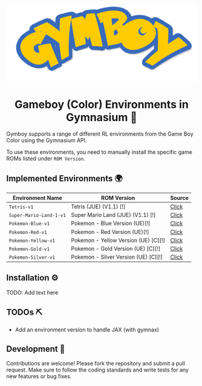 <p align="center"><img src="docs/logo_curved.png" alt="Logo"></p>

<h1 align="center">Gameboy (Color) Environments in Gymnasium 🤖</h1>

Gymboy supports a range of different RL environments from the Game Boy Color using the Gymnasium API.

To use these environments, you need to manually install the specific game ROMs listed under `ROM Version`.

## Implemented Environments 🌍
| Environment Name | ROM Version | Source |
|----------|----------|----------|
| `Tetris-v1`  | Tetris (JUE) (V1.1) [!] | [Click](https://github.com/nobodyPerfecZ/gymboy/blob/master/gymboy/environments/tetris/tetris/tetris.py)   | 
| `Super-Mario-Land-1-v1`  | Super Mario Land (JUE) (V1.1) [!] | [Click](https://github.com/nobodyPerfecZ/gymboy/blob/master/gymboy/environments/mario/land_1/super_mario_land_1.py)   | 
| `Pokemon-Blue-v1`   | Pokemon - Blue Version (UE)[!] | [Click](https://github.com/nobodyPerfecZ/gymboy/blob/master/gymboy/environments/pokemon/gen_1/blue/blue.py)   |
| `Pokemon-Red-v1`   | Pokemon - Red Version (UE)[!] | [Click](https://github.com/nobodyPerfecZ/gymboy/blob/master/gymboy/environments/pokemon/gen_1/red/red.py)   |
| `Pokemon-Yellow-v1`   | Pokemon - Yellow Version (UE) [C][!] | [Click](https://github.com/nobodyPerfecZ/gymboy/blob/master/gymboy/environments/pokemon/gen_1/yellow/yellow.py)   |
| `Pokemon-Gold-v1`   | Pokemon - Gold Version (UE) [C][!] | [Click](https://github.com/nobodyPerfecZ/gymboy/blob/master/gymboy/environments/pokemon/gen_2/gold/gold.py)   |
| `Pokemon-Silver-v1`   | Pokemon - Silver Version (UE) [C][!] | [Click](https://github.com/nobodyPerfecZ/gymboy/blob/master/gymboy/environments/pokemon/gen_2/silver/silver.py)   |

## Installation ⚙️
TODO: Add text here

## TODOs ⛏
- Add an environment version to handle JAX (with gymnax)

## Development 🔧
Contributions are welcome! Please fork the repository and submit a pull request. Make sure to follow the coding standards and write tests for any new features or bug fixes.